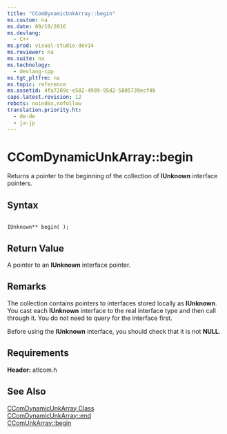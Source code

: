 ```yaml
---
title: "CComDynamicUnkArray::begin"
ms.custom: na
ms.date: 09/19/2016
ms.devlang: 
  - C++
ms.prod: visual-studio-dev14
ms.reviewer: na
ms.suite: na
ms.technology: 
  - devlang-cpp
ms.tgt_pltfrm: na
ms.topic: reference
ms.assetid: 4fa7209c-e582-4999-95d2-5805739ecf4b
caps.latest.revision: 12
robots: noindex,nofollow
translation.priority.ht: 
  - de-de
  - ja-jp
---
```

# CComDynamicUnkArray::begin
Returns a pointer to the beginning of the collection of **IUnknown** interface pointers.  
  
## Syntax  
  
```  
  
IUnknown** begin( );  
```  
  
## Return Value  
 A pointer to an **IUnknown** interface pointer.  
  
## Remarks  
 The collection contains pointers to interfaces stored locally as **IUnknown**. You cast each **IUnknown** interface to the real interface type and then call through it. You do not need to query for the interface first.  
  
 Before using the **IUnknown** interface, you should check that it is not **NULL**.  
  
## Requirements  
 **Header:** atlcom.h  
  
## See Also  
 [CComDynamicUnkArray Class](../vs140/CComDynamicUnkArray-Class.md)   
 [CComDynamicUnkArray::end](../vs140/CComDynamicUnkArray--end.md)   
 [CComUnkArray::begin](../vs140/CComUnkArray--begin.md)
